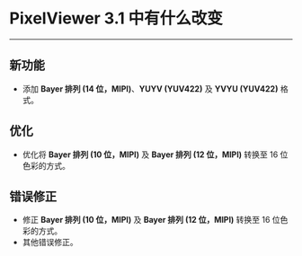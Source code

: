 ﻿# PixelViewer 3.1 中有什么改变
 ---

## 新功能
+ 添加 **Bayer 排列 (14 位，MIPI)**、**YUYV (YUV422)** 及 **YVYU (YUV422)** 格式。

## 优化
+ 优化将 **Bayer 排列 (10 位，MIPI)** 及 **Bayer 排列 (12 位，MIPI)** 转换至 16 位色彩的方式。

## 错误修正
+ 修正 **Bayer 排列 (10 位，MIPI)** 及 **Bayer 排列 (12 位，MIPI)** 转换至 16 位色彩的方式。
+ 其他错误修正。